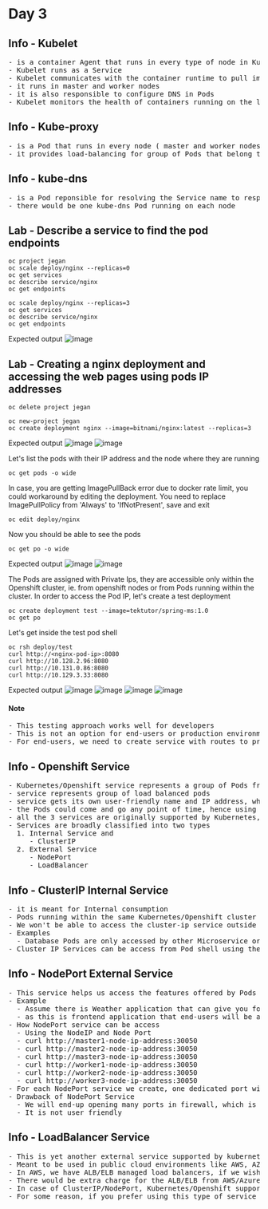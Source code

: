 # Day 3

## Info - Kubelet
<pre>
- is a container Agent that runs in every type of node in Kubernetes and Openshift
- Kubelet runs as a Service
- Kubelet communicates with the container runtime to pull images, create containers, etc.,
- it runs in master and worker nodes
- it is also responsible to configure DNS in Pods
- Kubelet monitors the health of containers running on the local node and it reports the status frequently to API Server like heart-beat ( periodic fashion )
</pre>

## Info - Kube-proxy
<pre>
- is a Pod that runs in every node ( master and worker nodes )  
- it provides load-balancing for group of Pods that belong to a particular Deployment
</pre>

## Info - kube-dns
<pre>
- is a Pod reponsible for resolving the Service name to respective IP address
- there would be one kube-dns Pod running on each node
</pre>

## Lab - Describe a service to find the pod endpoints
```
oc project jegan
oc scale deploy/nginx --replicas=0
oc get services
oc describe service/nginx
oc get endpoints

oc scale deploy/nginx --replicas=3
oc get services
oc describe service/nginx
oc get endpoints
```

Expected output
![image](https://github.com/user-attachments/assets/46251478-3e3d-4ccf-96c2-a62208ebee03)


## Lab - Creating a nginx deployment and accessing the web pages using pods IP addresses
```
oc delete project jegan

oc new-project jegan
oc create deployment nginx --image=bitnami/nginx:latest --replicas=3
```
Expected output
![image](https://github.com/user-attachments/assets/27195d22-525e-469c-a483-1e0897f3c1d7)
![image](https://github.com/user-attachments/assets/cbd86f1b-7a80-47f6-bf5a-30d4c7f83940)


Let's list the pods with their IP address and the node where they are running
```
oc get pods -o wide
```

In case, you are getting ImagePullBack error due to docker rate limit, you could workaround by editing the deployment. You need to replace ImagePullPolicy from 'Always' to 'IfNotPresent', save and exit
```
oc edit deploy/nginx 
```

Now you should be able to see the pods
```
oc get po -o wide
```

Expected output
![image](https://github.com/user-attachments/assets/87518ef4-61d5-41ba-9af4-5d1d29582aea)
![image](https://github.com/user-attachments/assets/c7d41310-b44b-4e4e-bb40-9f4aee7e798e)


The Pods are assigned with Private Ips, they are accessible only within the Openshift cluster, ie. from openshift nodes or from Pods running within the cluster. In order to access the Pod IP, let's create a test deployment
```
oc create deployment test --image=tektutor/spring-ms:1.0
oc get po
```

Let's get inside the test pod shell
```
oc rsh deploy/test
curl http://<nginx-pod-ip>:8080
curl http://10.128.2.96:8080
curl http://10.131.0.86:8080
curl http://10.129.3.33:8080
```

Expected output
![image](https://github.com/user-attachments/assets/849ebb9f-dee5-48f9-9950-1ac9b9852c14)
![image](https://github.com/user-attachments/assets/ba753203-3a52-4920-8823-633e9b891628)
![image](https://github.com/user-attachments/assets/867bb79c-cef1-44bb-a522-d3bf8dc30372)
![image](https://github.com/user-attachments/assets/988db639-071e-41df-9588-8f11e680a9f2)

#### Note
<pre>
- This testing approach works well for developers
- This is not an option for end-users or production environments
- For end-users, we need to create service with routes to provide an user-friendly public url 
</pre>

## Info - Openshift Service
<pre>
- Kubernetes/Openshift service represents a group of Pods from a single deployment
- service represents group of load balanced pods
- service gets its own user-friendly name and IP address, which are stable
- the Pods could come and go any point of time, hence using Pod name, Pod IPs is not a good practice, instead we should services
- all the 3 services are originally supported by Kubernetes, hence they also work in Openshift
- Services are broadly classified into two types
  1. Internal Service and
     - ClusterIP 
  2. External Service
     - NodePort
     - LoadBalancer
</pre>


## Info - ClusterIP Internal Service
<pre>
- it is meant for Internal consumption
- Pods running within the same Kubernetes/Openshift cluster can access the service
- We won't be able to access the cluster-ip service outside scope of openshift cluster
- Examples
  - Database Pods are only accessed by other Microservice or Frontends pods, hence internal service is more than enough
- Cluster IP Services can be access from Pod shell using the clusterip service name or ClusterIP service IP address
</pre>

## Info - NodePort External Service
<pre>
- This service helps us access the features offered by Pods outside the openshift cluster  
- Example
  - Assume there is Weather application that can give you forecast of any Indian city for the next 7 days
  - as this is frontend application that end-users will be accessing, we need expose it as an external service
- How NodePort service can be access
  - Using the NodeIP and Node Port
  - curl http://master1-node-ip-address:30050
  - curl http://master2-node-ip-address:30050
  - curl http://master3-node-ip-address:30050
  - curl http://worker1-node-ip-address:30050
  - curl http://worker2-node-ip-address:30050
  - curl http://worker3-node-ip-address:30050
- For each NodePort service we create, one dedicated port will alloted for that service, the port is opened on all the nodes present in the openshift cluster
- Drawback of NodePort Service
  - We will end-up opening many ports in firewall, which is not preferred
  - It is not user friendly
</pre>

## Info - LoadBalancer Service
<pre>
- This is yet another external service supported by kubernetes and openshift
- Meant to be used in public cloud environments like AWS, AZure, etc
- In AWS, we have ALB/ELB managed load balancers, if we wish AWS ALB/ELB to load balance our application pods, then we can go for this service
- There would be extra charge for the ALB/ELB from AWS/Azure
- In case of ClusterIP/NodePort, Kubernetes/Openshift supports loadbalancing implemented by Kurbernetes/Openshift using kube-proxy which is free
- For some reason, if you prefer using this type of service in an Openshift/Kubernetes on-prem setup, you need to install MetalLB operator and configure it to spin-off loadbalance in an on-prem environments like our lab setup
</pre>
